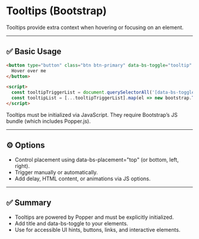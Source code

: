 # Tooltips (Bootstrap)

Tooltips provide extra context when hovering or focusing on an element.

---

## ✅ Basic Usage

```html
<button type="button" class="btn btn-primary" data-bs-toggle="tooltip" title="This is a tooltip">
  Hover over me
</button>

<script>
  const tooltipTriggerList = document.querySelectorAll('[data-bs-toggle="tooltip"]')
  const tooltipList = [...tooltipTriggerList].map(el => new bootstrap.Tooltip(el))
</script>
```

Tooltips must be initialized via JavaScript. They require Bootstrap’s JS bundle (which includes Popper.js).

---

## ⚙️ Options

- Control placement using <span class="codeSnip">data-bs-placement="top"</span> (or <span class="codeSnip">bottom</span>, <span class="codeSnip">left</span>, <span class="codeSnip">right</span>).
- Trigger manually or automatically.
- Add delay, HTML content, or animations via JS options.

---

## ✅ Summary

- Tooltips are powered by Popper and must be explicitly initialized.
- Add <span class="codeSnip">title</span> and <span class="codeSnip">data-bs-toggle</span> to your elements.
- Use for accessible UI hints, buttons, links, and interactive elements.
